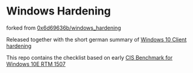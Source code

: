 # Windows Hardening

forked from [0x6d69636b/windows_hardening](https://github.com/0x6d69636b/windows_hardening)

Released together with the short german summary of [Windows 10 Client hardening](https://www.scip.ch/?labs.20161215)

This repo contains the checklist based on early [CIS Benchmark for Windows 10E RTM 1507](https://benchmarks.cisecurity.org/tools2/windows/CIS_Microsoft_Windows_10_Enterprise_RTM_Release_1507_Benchmark_v1.0.0.pdf)

